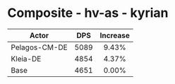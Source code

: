 # Composite - hv-as - kyrian
| Actor | DPS | Increase |
|---|:---:|:---:|
|Pelagos-CM-DE|5089|9.43%|
|Kleia-DE|4854|4.37%|
|Base|4651|0.00%|
